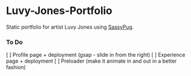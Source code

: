 # Luvy-Jones-Portfolio

Static portfolio for artist Luvy Jones using [SassyPug](https://github.com/mbusson/SassyPug).

### To Do

[ ] Profile page + deployment (gsap - slide in from the right)
[ ] Experience page + deployment
[ ] Preloader (make it animate in and out in a better fashion)
